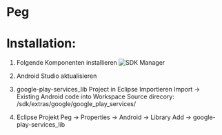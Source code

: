 Peg
===

# Installation:
1. Folgende Komponenten installieren
![SDK Manager](http://i.imgur.com/Xd4CaVq.png "SDK Manager")

2. Android Studio aktualisieren

3. google-play-services_lib Project in Eclipse Importieren
Import -> Existing Android code into Workspace
Source direcory: <adt-bundle-root>/sdk/extras/google/google_play_services/

4. Eclipse Projekt Peg -> Properties -> Android -> Library Add -> google-play-services_lib
